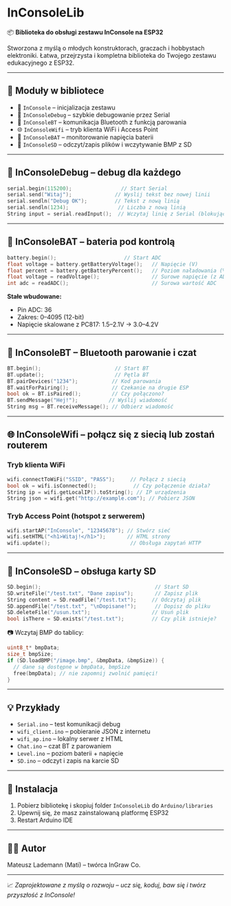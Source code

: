 # InConsoleLib

📦 **Biblioteka do obsługi zestawu InConsole na ESP32**

Stworzona z myślą o młodych konstruktorach, graczach i hobbystach elektroniki. Łatwa, przejrzysta i kompletna biblioteka do Twojego zestawu edukacyjnego z ESP32.

---

## 🚀 Moduły w bibliotece

- 🧠 `InConsole` – inicjalizacja zestawu
- 🧰 `InConsoleDebug` – szybkie debugowanie przez Serial
- 📡 `InConsoleBT` – komunikacja Bluetooth z funkcją parowania
- 🌐 `InConsoleWifi` – tryb klienta WiFi i Access Point
- 🔋 `InConsoleBAT` – monitorowanie napięcia baterii
- 💾 `InConsoleSD` – odczyt/zapis plików i wczytywanie BMP z SD

---

## 🧰 InConsoleDebug – debug dla każdego

```cpp
serial.begin(115200);                // Start Serial
serial.send("Witaj");              // Wyslij tekst bez nowej linii
serial.sendln("Debug OK");         // Tekst z nową linią
serial.sendln(1234);                // Liczba z nową linią
String input = serial.readInput();  // Wczytaj linię z Serial (blokujące)
```

---

## 🔋 InConsoleBAT – bateria pod kontrolą

```cpp
battery.begin();                      // Start ADC
float voltage = battery.getBatteryVoltage();   // Napięcie (V)
float percent = battery.getBatteryPercent();   // Poziom naładowania (%)
float voltage = readVoltage();                 // Surowe napięcie (z ADC)
int adc = readADC();                           // Surowa wartość ADC
```

**Stałe wbudowane:**
- Pin ADC: 36
- Zakres: 0–4095 (12-bit)
- Napięcie skalowane z PC817: 1.5–2.1V → 3.0–4.2V

---

## 📡 InConsoleBT – Bluetooth parowanie i czat

```cpp
BT.begin();                        // Start BT
BT.update();                       // Pętla BT
BT.pairDevices("1234");           // Kod parowania
BT.waitForPairing();              // Czekanie na drugie ESP
bool ok = BT.isPaired();          // Czy połączono?
BT.sendMessage("Hej!");          // Wyślij wiadomość
String msg = BT.receiveMessage(); // Odbierz wiadomość
```

---

## 🌐 InConsoleWifi – połącz się z siecią lub zostań routerem

### Tryb klienta WiFi

```cpp
wifi.connectToWiFi("SSID", "PASS");     // Połącz z siecią
bool ok = wifi.isConnected();            // Czy połączenie działa?
String ip = wifi.getLocalIP().toString(); // IP urządzenia
String json = wifi.get("http://example.com"); // Pobierz JSON
```

### Tryb Access Point (hotspot z serwerem)

```cpp
wifi.startAP("InConsole", "12345678"); // Stwórz sieć
wifi.setHTML("<h1>Witaj!</h1>");       // HTML strony
wifi.update();                          // Obsługa zapytań HTTP
```

---

## 💾 InConsoleSD – obsługa karty SD

```cpp
SD.begin();                                     // Start SD
SD.writeFile("/test.txt", "Dane zapisu");       // Zapisz plik
String content = SD.readFile("/test.txt");     // Odczytaj plik
SD.appendFile("/test.txt", "\nDopisane!");      // Dopisz do pliku
SD.deleteFile("/usun.txt");                    // Usuń plik
bool isThere = SD.exists("/test.txt");         // Czy plik istnieje?
```

📷 Wczytaj BMP do tablicy:
```cpp
uint8_t* bmpData;
size_t bmpSize;
if (SD.loadBMP("/image.bmp", &bmpData, &bmpSize)) {
  // dane są dostępne w bmpData, bmpSize
  free(bmpData); // nie zapomnij zwolnić pamięci!
}
```

---

## 💡 Przykłady

- `Serial.ino` – test komunikacji debug
- `wifi_client.ino` – pobieranie JSON z internetu
- `wifi_ap.ino` – lokalny serwer z HTML
- `Chat.ino` – czat BT z parowaniem
- `Level.ino` – poziom baterii + napięcie
- `SD.ino` – odczyt i zapis na karcie SD

---

## 🧰 Instalacja

1. Pobierz bibliotekę i skopiuj folder `InConsoleLib` do `Arduino/libraries`
2. Upewnij się, że masz zainstalowaną platformę ESP32
3. Restart Arduino IDE

---

## 👨‍💻 Autor

Mateusz Lademann (Mati) – twórca InGraw Co.

---

📈 *Zaprojektowane z myślą o rozwoju – ucz się, koduj, baw się i twórz przyszłość z InConsole!*


